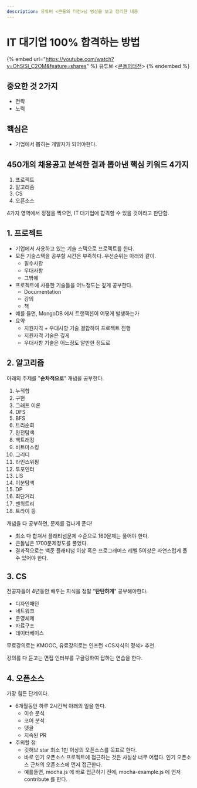 ```yaml
---
description: 유튜버 <큰돌의 터전>님 영상을 보고 정리한 내용
---
```


# IT 대기업 100% 합격하는 방법

{% embed url="https://youtube.com/watch?v=OhSlSl_C2OM&feature=shares" %}
유튜브 <[큰돌의터전](https://www.youtube.com/@kundol/featured)>
{% endembed %}



## 중요한 것 2가지

* 전략
* 노력

## 핵심은&#x20;

* 기업에서 뽑히는 개발자가 되어야한다.&#x20;

## 450개의 채용공고 분석한 결과 뽑아낸 핵심 키워드 4가지&#x20;

1. 프로젝트
2. 알고리즘
3. CS
4. 오픈소스&#x20;

4가지 영역에서 정점을 찍으면, IT 대기업에 합격할 수 있을 것이라고 판단함.&#x20;



## 1. 프로젝트

* 기업에서 사용하고 있는 기술 스택으로 프로젝트를 한다.&#x20;
* 모든 기술스택을 공부할 시간은 부족하다. 우선순위는 아래와 같이.&#x20;
  * 필수사항&#x20;
  * 우대사항
  * 그밖에&#x20;
* 프로젝트에 사용한 기술들을 어느정도는 깊게 공부한다.&#x20;
  * Documentation&#x20;
  * 강의
  * 책&#x20;
* 예를 들면, MongoDB 에서 트랜잭션이 어떻게 발생하는가&#x20;
* 요약&#x20;
  * 지원자격 + 우대사항 기술 결합하여 프로젝트 진행&#x20;
  * 지원자격 기술은 깊게&#x20;
  * 우대사항 기술은 어느정도 알만한 정도로&#x20;

## 2. 알고리즘

아래의 주제를 "**순차적으로**" 개념을 공부한다.&#x20;

1. 누적합
2. 구현
3. 그래프 이론&#x20;
4. DFS&#x20;
5. BFS
6. 트리순회
7. 완전탐색&#x20;
8. 백트래킹&#x20;
9. 비트마스킹
10. 그리디&#x20;
11. 라인스위핑&#x20;
12. 투포인터&#x20;
13. LIS&#x20;
14. 이분탐색
15. DP
16. 최단거리&#x20;
17. 펜윅트리&#x20;
18. 트라이 등&#x20;



개념을 다 공부하면, 문제를 겁나게 푼다!&#x20;

* 최소 다 합쳐서 플래티넘문제 수준으로 160문제는 풀어야 한다.&#x20;
* 큰돌님은 1700문제정도를 풀었다.&#x20;
* 결과적으로는 백준 플래티넘 이상 혹은 프로그래머스 레벨 5이상은 자연스럽게 풀 수 있어야 한다.&#x20;

## 3. CS

전공자들이 4년동안 배우는 지식을 정말 "**탄탄하게**" 공부해야한다. &#x20;

* 디자인패턴
* 네트워크&#x20;
* 운영체제
* 자료구조&#x20;
* 데이터베이스&#x20;

무료강의로는 KMOOC, 유료강의로는 인프런 \<CS지식의 정석> 추천.&#x20;

강의를 다 듣고는 면접 인터뷰를 구글링하여 답하는 연습을 한다.&#x20;

## 4. 오픈소스

가장 힘든 단계이다.&#x20;

* 6개월동안 하루 2시간씩 아래의 일을 한다.&#x20;
  * 이슈 분석
  * 코어 분석&#x20;
  * 댓글&#x20;
  * 지속된 PR&#x20;
* 주의할 점
  * 깃허브 star 최소 1만 이상의 오픈소스를 목표로 한다.&#x20;
  * 바로 인기 오픈소스 프로젝트에 접근하는 것은 사실상 너무 어렵다. 인기 오픈소스 근처의 오픈소스에 먼저 접근한다.&#x20;
  * 예를들면, mocha.js 에 바로 접근하기 전에, mocha-example.js 에 먼저 contribute 를 한다.&#x20;

